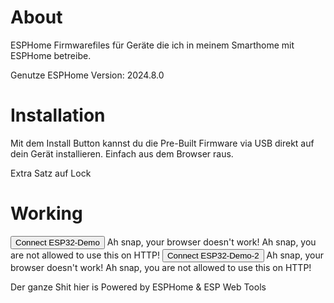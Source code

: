 # About

ESPHome Firmwarefiles für Geräte die ich in meinem Smarthome mit ESPHome betreibe.

Genutze ESPHome Version: 2024.8.0

# Installation

Mit dem Install Button kannst du die Pre-Built Firmware via USB direkt auf dein Gerät installieren. Einfach aus dem Browser raus.

Extra Satz auf Lock

# Working

<esp-web-install-button manifest="./firmware/diekruecke-esp32-demo/manifest.json">
  <button slot="activate">Connect ESP32-Demo</button>
  <span slot="unsupported">Ah snap, your browser doesn't work!</span>
  <span slot="not-allowed">Ah snap, you are not allowed to use this on HTTP!</span>
</esp-web-install-button>

<esp-web-install-button manifest="./firmware/diekruecke-esp32-demo-2/manifest.json">
  <button slot="activate">Connect ESP32-Demo-2</button>
  <span slot="unsupported">Ah snap, your browser doesn't work!</span>
  <span slot="not-allowed">Ah snap, you are not allowed to use this on HTTP!</span>
</esp-web-install-button>

<script type="module" src="https://unpkg.com/esp-web-tools@9/dist/web/install-button.js?module"></script>

Der ganze Shit hier is Powered by ESPHome & ESP Web Tools